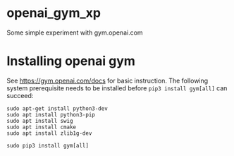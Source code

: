 # openai_gym_xp
Some simple experiment with gym.openai.com

# Installing openai gym

See https://gym.openai.com/docs for basic instruction. The following system prerequisite needs to be installed
before `pip3 install gym[all]` can succeed:

```
sudo apt-get install python3-dev
sudo apt install python3-pip
sudo apt install swig
sudo apt install cmake
sudo apt install zlib1g-dev
```

```
sudo pip3 install gym[all]
```